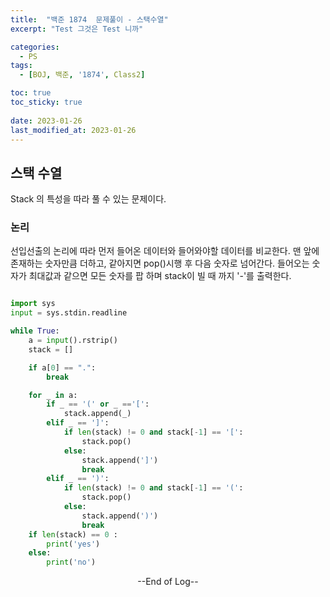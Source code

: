 ```yaml
---
title:  "백준 1874  문제풀이 - 스택수열" 
excerpt: "Test 그것은 Test 니까"

categories:
  - PS
tags:
  - [BOJ, 백준, '1874', Class2]

toc: true
toc_sticky: true
 
date: 2023-01-26
last_modified_at: 2023-01-26
---
```


## 스택 수열

Stack 의 특성을 따라 풀 수 있는 문제이다.

### 논리

선입선출의 논리에 따라 먼저 들어온 데이터와 들어와야할 데이터를 비교한다.
맨 앞에 존재하는 숫자만큼 더하고, 같아지면 pop()시행 후 다음 숫자로 넘어간다.
들어오는 숫자가 최대값과 같으면 모든 숫자를 팝 하며 stack이 빌 때 까지 '-'를 출력한다.


```python

import sys
input = sys.stdin.readline

while True:
    a = input().rstrip()
    stack = []

    if a[0] == ".":
        break

    for _ in a:
        if _ == '(' or _ =='[': 
            stack.append(_)
        elif _ == ']':
            if len(stack) != 0 and stack[-1] == '[':
                stack.pop()
            else:
                stack.append(']')
                break
        elif _ == ')':
            if len(stack) != 0 and stack[-1] == '(':
                stack.pop()
            else:
                stack.append(')')
                break
    if len(stack) == 0 :
        print('yes')
    else:
        print('no')

```

<center> --End of Log-- </center>

